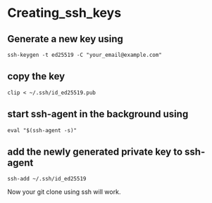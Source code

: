# Creating_ssh_keys

## Generate a new key using
```
ssh-keygen -t ed25519 -C "your_email@example.com"
```

## copy the key
```
clip < ~/.ssh/id_ed25519.pub
```

## start ssh-agent in the background using
 ```
 eval "$(ssh-agent -s)"
 ```
 
 ## add the newly generated private key to ssh-agent
 ```
 ssh-add ~/.ssh/id_ed25519
 ```
 
 Now your git clone using ssh will work.
